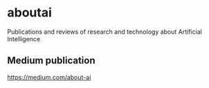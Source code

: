 # aboutai
Publications and reviews of research and technology about Artificial Intelligence

## Medium publication
https://medium.com/about-ai
